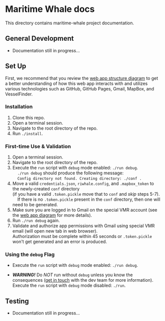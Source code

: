 # Maritime Whale docs

This directory contains maritime-whale project documentation.

## General Development

* Documentation still in progress...

## Set Up

First, we recommend that you review the [web app structure diagram](docs/webapp-diagram.png) to get a better understanding of how this web app interacts with and utilizes various technologies such as GitHub, GitHub Pages, Gmail, MapBox, and VesselFinder.

### Installation
1. Clone this repo.
2. Open a terminal session.
3. Navigate to the root directory of the repo.
4. Run `./install`.

### First-time Use & Validation
1. Open a terminal session.
2. Navigate to the root directory of the repo.
3. Execute the `run` script with `debug` mode enabled: `./run debug`.<br/>
&nbsp;&nbsp;&nbsp;&nbsp;`./run debug` should produce the following message:<br/>
&nbsp;&nbsp;&nbsp;&nbsp;`Config directory not found. Creating directory: ./conf .`<br/>
4. Move a valid `credentials.json`, `riwhale.config`, and `.mapbox_token` to the newly-created `conf` directory<br/>
(if you have a valid `.token.pickle` move that to `conf` and _skip_ steps 5-7).<br/>
&nbsp;&nbsp;&nbsp;&nbsp;If there is no `.token.pickle` present in the `conf` directory, then one will need to be generated.
5. Make sure you are logged in to Gmail on the special VMR account (see the [web app diagram](docs/webapp-diagram.png) for more details).
6. Run `./run debug` again.
7. Validate and authorize app permissions with Gmail using special VMR email (will open new tab in web browser).<br/>
Authorization must be complete within 45 seconds or `.token.pickle` won't get generated and an error is produced.

### Using the `debug` Flag
* Execute the `run` script with `debug` mode enabled: `./run debug`.

* _**WARNING!**_ Do _NOT_ run without `debug` unless you know the consequences ([get in touch](mailto:dev.riwhale+help@gmail.com) with the dev team for more information).<br/>
Execute the `run` script with `debug` mode disabled: `./run`.

## Testing

* Documentation still in progress...
